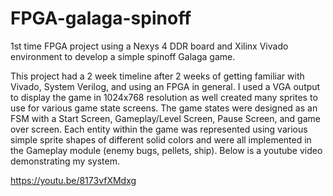 # FPGA-galaga-spinoff
1st time FPGA project using a Nexys 4 DDR board and Xilinx Vivado environment to develop a simple spinoff Galaga game.

This project had a 2 week timeline after 2 weeks of getting familiar with Vivado, System Verilog, and using an FPGA in general. I used a VGA output to display the game in 1024x768 
resolution as well created many sprites to use for various game state screens. The game states were designed as an FSM with a Start Screen, Gameplay/Level Screen, Pause Screen, and game over screen. Each entity within the game was represented using various simple sprite shapes of different solid colors and were all implemented in the Gameplay module (enemy bugs, pellets, ship). Below is a youtube video demonstrating my system. 

https://youtu.be/8173vfXMdxg
